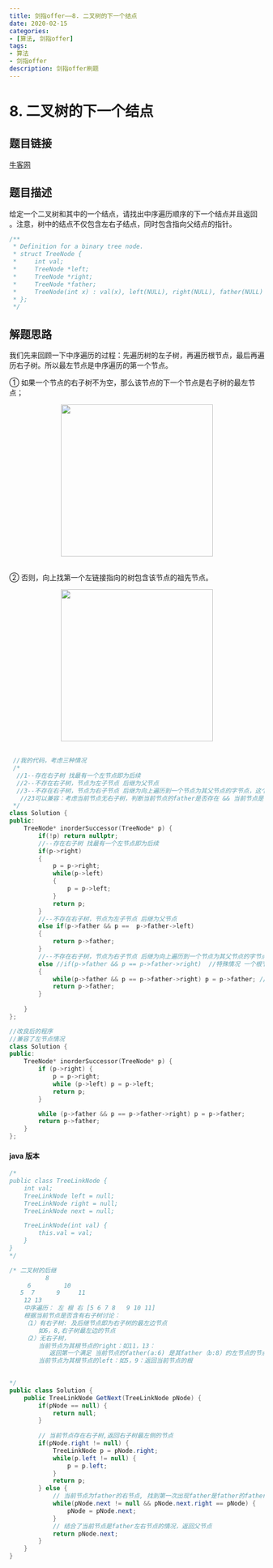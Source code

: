 ```yaml
---
title: 剑指offer——8. 二叉树的下一个结点
date: 2020-02-15   
categories:
- [算法, 剑指offer]
tags:
- 算法
- 剑指offer
description: 剑指offer刷题
---
```


# 8. 二叉树的下一个结点

## 题目链接

[牛客网](https://www.nowcoder.com/practice/9023a0c988684a53960365b889ceaf5e?tpId=13&tqId=11210&tPage=1&rp=1&ru=/ta/coding-interviews&qru=/ta/coding-interviews/question-ranking&from=cyc_github)

## 题目描述

给定一个二叉树和其中的一个结点，请找出中序遍历顺序的下一个结点并且返回 。注意，树中的结点不仅包含左右子结点，同时包含指向父结点的指针。

```c++
/**
 * Definition for a binary tree node.
 * struct TreeNode {
 *     int val;
 *     TreeNode *left;
 *     TreeNode *right;
 *     TreeNode *father;
 *     TreeNode(int x) : val(x), left(NULL), right(NULL), father(NULL) {}
 * };
 */
```

## 解题思路

我们先来回顾一下中序遍历的过程：先遍历树的左子树，再遍历根节点，最后再遍历右子树。所以最左节点是中序遍历的第一个节点。

① 如果一个节点的右子树不为空，那么该节点的下一个节点是右子树的最左节点；

<div align="center"> <img src="https://cs-notes-1256109796.cos.ap-guangzhou.myqcloud.com/7008dc2b-6f13-4174-a516-28b2d75b0152.gif" width="300px"/> </div><br>

② 否则，向上找第一个左链接指向的树包含该节点的祖先节点。

<div align="center"> <img src="https://cs-notes-1256109796.cos.ap-guangzhou.myqcloud.com/094e3ac8-e080-4e94-9f0a-64c25abc695e.gif" width="300px"/> </div><br>

```c++
 //我的代码，考虑三种情况
 /*
  //1--存在右子树 找最有一个左节点即为后续
  //2--不存在右子树，节点为左子节点 后继为父节点
  //3--不存在右子树，节点为右子节点 后继为向上遍历到一个节点为其父节点的字节点，这个节点的父节点即为后记
   //23可以兼容：考虑当前节点无右子树，判断当前节点的father是否存在 && 当前节点是否为左节点，左节点的father即为后记     
 */
class Solution {
public:
    TreeNode* inorderSuccessor(TreeNode* p) {
        if(!p) return nullptr;
        //--存在右子树 找最有一个左节点即为后续
        if(p->right)
        {
            p = p->right;
            while(p->left)
            {
                p = p->left;
            }
            return p;
        }
        //--不存在右子树，节点为左子节点 后继为父节点
        else if(p->father && p ==  p->father->left)
        {
            return p->father;
        }
        //--不存在右子树，节点为右子节点 后继为向上遍历到一个节点为其父节点的字节点，这个节点的父节点即为后记
        else //if(p->father && p == p->father->right)  //特殊情况 一个根节点过来，满足情况
        {
            while(p->father && p == p->father->right) p = p->father; //直到找到左节点
            return p->father;
        }
        
    }
};

//改良后的程序
//兼容了左节点情况
class Solution {
public:
    TreeNode* inorderSuccessor(TreeNode* p) {
        if (p->right) {
            p = p->right;
            while (p->left) p = p->left;
            return p;
        }

        while (p->father && p == p->father->right) p = p->father;
        return p->father;
    }
};
```





#### java 版本



```java
/*
public class TreeLinkNode {
    int val;
    TreeLinkNode left = null;
    TreeLinkNode right = null;
    TreeLinkNode next = null;

    TreeLinkNode(int val) {
        this.val = val;
    }
}
*/

/* 二叉树的后继
          8
     6         10
   5  7      9     11
    12 13
    中序遍历： 左 根 右 [5 6 7 8   9 10 11]
    根据当前节点是否含有右子树讨论：
    （1）有右子树: 及后继节点即为右子树的最左边节点
        如6，8,右子树最左边的节点
    （2）无右子树，
        当前节点为其根节点的right：如11，13：
           返回第一个满足 当前节点的father(a:6) 是其father（b:8）的左节点的节点（b）
        当前节点为其根节点的left：如5，9：返回当前节点的根
    

*/ 
public class Solution {
    public TreeLinkNode GetNext(TreeLinkNode pNode) {
        if(pNode == null) {
            return null;
        }
        
        // 当前节点存在右子树,返回右子树最左侧的节点
        if(pNode.right != null) {
            TreeLinkNode p = pNode.right;
            while(p.left != null) {
                p = p.left;
            }
            return p;
        } else {
            // 当前节点为father的右节点, 找到第一次出现father是father的father的left的情况
            while(pNode.next != null && pNode.next.right == pNode) {
                pNode = pNode.next;
            }
            // 结合了当前节点是father左右节点的情况，返回父节点
            return pNode.next;
        }
    }
}
```





